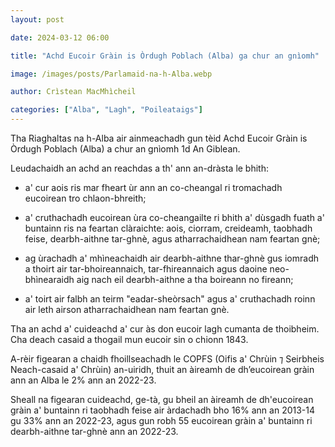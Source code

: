 ```yaml
---
layout: post

date: 2024-03-12 06:00

title: "Achd Eucoir Gràin is Òrdugh Poblach (Alba) ga chur an gnìomh"

image: /images/posts/Parlamaid-na-h-Alba.webp

author: Crìstean MacMhìcheil

categories: ["Alba", "Lagh", "Poileataigs"]
---
```


Tha Riaghaltas na h-Alba air ainmeachadh gun tèid Achd Eucoir Gràin is Òrdugh Poblach (Alba) a chur an gnìomh 1d An Giblean.

Leudachaidh an achd an reachdas a th' ann an-dràsta le bhith:

- a' cur aois ris mar fheart ùr ann an co-cheangal ri tromachadh eucoirean tro chlaon-bhreith;

- a' cruthachadh eucoirean ùra co-cheangailte ri bhith a' dùsgadh fuath a' buntainn ris na feartan clàraichte: aois, ciorram, creideamh, taobhadh feise, dearbh-aithne tar-ghnè, agus atharrachaidhean nam feartan gnè;

- ag ùrachadh a' mhìneachaidh air dearbh-aithne thar-ghnè gus iomradh a thoirt air tar-bhoireannaich, tar-fhireannaich agus daoine neo-bhìnearaidh aig nach eil dearbh-aithne a tha boireann no fireann;

- a' toirt air falbh an teirm "eadar-sheòrsach" agus a' cruthachadh roinn air leth airson atharrachaidhean nam feartan gnè.

Tha an achd a' cuideachd a' cur às don eucoir lagh cumanta de thoibheim. Cha deach casaid a thogail mun eucoir sin o chionn 1843.

A-rèir figearan a chaidh fhoillseachadh le COPFS (Oifis a' Chrùin ⁊ Seirbheis Neach-casaid a' Chrùin) an-uiridh, thuit an àireamh de dh’eucoirean gràin ann an Alba le 2% ann an 2022-23.

Sheall na figearan cuideachd, ge-tà, gu bheil an àireamh de dh'eucoirean gràin a' buntainn ri taobhadh feise air àrdachadh bho 16% ann an 2013-14 gu 33% ann an 2022-23, agus gun robh 55 eucoirean gràin a' buntainn ri dearbh-aithne tar-ghnè ann an 2022-23.